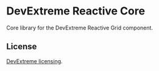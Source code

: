 # DevExtreme Reactive Core

Core library for the DevExtreme Reactive Grid component.

## License

[DevExtreme licensing](https://js.devexpress.com/licensing/).
